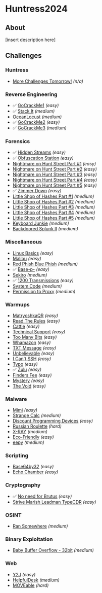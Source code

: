 # Huntress2024

## About

[insert description here]

## Challenges

### Huntress

* [More Challenges Tomorrow!](<challenges/Huntress/more-challenges-tomorrow/>) <em>(n/a)</em>

### Reverse Engineering

* :white_check_mark: [GoCrackMe1](<challenges/Reverse Engineering/gocrackme1/>) <em>(easy)</em>
* :white_check_mark: [Stack It](<challenges/Reverse Engineering/stack-it/>) <em>(medium)</em>
* [OceanLocust](<challenges/Reverse Engineering/oceanlocust/>) <em>(medium)</em>
* :white_check_mark: [GoCrackMe2](<challenges/Reverse Engineering/gocrackme2/>) <em>(easy)</em>
* :white_check_mark: [GoCrackMe3](<challenges/Reverse Engineering/gocrackme3/>) <em>(medium)</em>

### Forensics

* :white_check_mark: [Hidden Streams](<challenges/Forensics/hidden-streams/>) <em>(easy)</em>
* :white_check_mark: [Obfuscation Station](<challenges/Forensics/obfuscation-station/>) <em>(easy)</em>
* [Nightmare on Hunt Street Part #1](<challenges/Forensics/nightmare-on-hunt-street-part-1/>) <em>(easy)</em>
* [Nightmare on Hunt Street Part #2](<challenges/Forensics/nightmare-on-hunt-street-part-2/>) <em>(easy)</em>
* [Nightmare on Hunt Street Part #3](<challenges/Forensics/nightmare-on-hunt-street-part-3/>) <em>(easy)</em>
* [Nightmare on Hunt Street Part #4](<challenges/Forensics/nightmare-on-hunt-street-part-4/>) <em>(easy)</em>
* [Nightmare on Hunt Street Part #5](<challenges/Forensics/nightmare-on-hunt-street-part-5/>) <em>(easy)</em>
* :white_check_mark: [Zimmer Down](<challenges/Forensics/zimmer-down/>) <em>(easy)</em>
* [Little Shop of Hashes Part #1](<challenges/Forensics/little-shop-of-hashes-part-1/>) <em>(medium)</em>
* [Little Shop of Hashes Part #2](<challenges/Forensics/little-shop-of-hashes-part-2/>) <em>(medium)</em>
* [Little Shop of Hashes Part #3](<challenges/Forensics/little-shop-of-hashes-part-3/>) <em>(medium)</em>
* [Little Shop of Hashes Part #4](<challenges/Forensics/little-shop-of-hashes-part-4/>) <em>(medium)</em>
* [Little Shop of Hashes Part #5](<challenges/Forensics/little-shop-of-hashes-part-5/>) <em>(medium)</em>
* [Keyboard Junkie](<challenges/Forensics/keyboard-junkie/>) <em>(medium)</em>
* [Backdoored Splunk II](<challenges/Forensics/backdoored-splunk-ii/>) <em>(medium)</em>

### Miscellaneous

* [Linux Basics](<challenges/Miscellaneous/linux-basics/>) <em>(easy)</em>
* [Malibu](<challenges/Miscellaneous/malibu/>) <em>(easy)</em>
* [Red Phish Blue Phish](<challenges/Miscellaneous/red-phish-blue-phish/>) <em>(medium)</em>
* :white_check_mark: [Base-p-](<challenges/Miscellaneous/base-p/>) <em>(easy)</em>
* [Sekiro](<challenges/Miscellaneous/sekiro/>) <em>(medium)</em>
* :white_check_mark: [1200 Transmissions](<challenges/Miscellaneous/1200-transmissions/>) <em>(easy)</em>
* [System Code](<challenges/Miscellaneous/system-code/>) <em>(medium)</em>
* [Permission to Proxy](<challenges/Miscellaneous/permission-to-proxy/>) <em>(medium)</em>

### Warmups

* [MatryoshkaQR](<challenges/Warmups/matryoshkaqr/>) <em>(easy)</em>
* [Read The Rules](<challenges/Warmups/read-the-rules/>) <em>(easy)</em>
* [Cattle](<challenges/Warmups/cattle/>) <em>(easy)</em>
* [Technical Support](<challenges/Warmups/technical-support/>) <em>(easy)</em>
* [Too Many Bits](<challenges/Warmups/too-many-bits/>) <em>(easy)</em>
* [Whamazon](<challenges/Warmups/whamazon/>) <em>(easy)</em>
* [TXT Message](<challenges/Warmups/txt-message/>) <em>(easy)</em>
* [Unbelievable](<challenges/Warmups/unbelievable/>) <em>(easy)</em>
* [I Can't SSH](<challenges/Warmups/i-cant-ssh/>) <em>(easy)</em>
* [Typo](<challenges/Warmups/typo/>) <em>(easy)</em>
* :white_check_mark: [Zulu](<challenges/Warmups/zulu/>) <em>(easy)</em>
* [Finders Fee](<challenges/Warmups/finders-fee/>) <em>(easy)</em>
* [Mystery](<challenges/Warmups/mystery/>) <em>(easy)</em>
* [The Void](<challenges/Warmups/the-void/>) <em>(easy)</em>

### Malware

* [Mimi](<challenges/Malware/mimi/>) <em>(easy)</em>
* [Strange Calc](<challenges/Malware/strange-calc/>) <em>(medium)</em>
* [Discount Programming Devices](<challenges/Malware/discount-programming-devices/>) <em>(easy)</em>
* [Russian Roulette](<challenges/Malware/russian-roulette/>) <em>(hard)</em>
* [X-RAY](<challenges/Malware/x-ray/>) <em>(medium)</em>
* [Eco-Friendly](<challenges/Malware/eco-friendly/>) <em>(easy)</em>
* [eepy](<challenges/Malware/eepy/>) <em>(medium)</em>

### Scripting

* [Base64by32](<challenges/Scripting/base64by32/>) <em>(easy)</em>
* [Echo Chamber](<challenges/Scripting/echo-chamber/>) <em>(easy)</em>

### Cryptography

* :white_check_mark: [No need for Brutus](<challenges/Cryptography/no-need-for-brutus/>) <em>(easy)</em>
* [Strive Marish Leadman TypeCDR](<challenges/Cryptography/strive-marish-leadman-typecdr/>) <em>(easy)</em>

### OSINT

* [Ran Somewhere](<challenges/OSINT/ran-somewhere/>) <em>(medium)</em>

### Binary Exploitation

* [Baby Buffer Overflow - 32bit](<challenges/Binary Exploitation/baby-buffer-overflow-32bit/>) <em>(medium)</em>

### Web

* [Y2J](<challenges/Web/y2j/>) <em>(easy)</em>
* [HelpfulDesk](<challenges/Web/helpfuldesk/>) <em>(medium)</em>
* [MOVEable](<challenges/Web/moveable/>) <em>(hard)</em>

